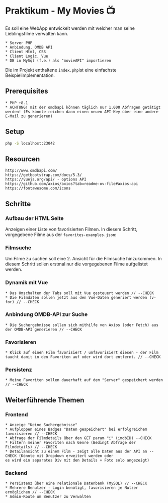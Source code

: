 
# Praktikum - My Movies 📺

Es soll eine WebApp entwickelt werden mit welcher man seine Lieblingsfilme verwalten kann.

	* Server PHP
	* Anbindung, OMDB API
	* Client Html, CSS
	* Client Logic, Vue
    * DB in MySql (f.e.) als "movieAPI" importieren

Die im Projekt enthaltene ```index.php```ist eine einfachste Beispielimplementation.

## Prerequisites

	* PHP +8.1
	* ACHTUNG! mit der omdbapi können täglich nur 1.000 Abfragen getätigt werden! (Es könnte reichen dann einen neuen API-Key über eine andere E-Mail zu generieren)

## Setup

```sh
php -S localhost:23042
```

## Resourcen

	http://www.omdbapi.com/
	https://getbootstrap.com/docs/5.3/
	https://vuejs.org/api/ - options API
	https://github.com/axios/axios?tab=readme-ov-file#axios-api
	https://fontawesome.com/icons


## Schritte

### Aufbau der HTML Seite

Anzeigen einer Liste von favorisierten Filmen. In diesem Schritt, vorgegebene Filme aus der ```favorites-examples.json```:

### Filmsuche

Um Filme zu suchen soll eine 2. Ansicht für die Filmsuche hinzukommen. In diesem Schritt sollen erstmal nur die vorgegebenen Filme aufgelistet werden.

### Dynamik mit Vue

	* Das Umschalten der Tabs soll mit Vue gesteuert werden // --CHECK
	* Die Filmdaten sollen jetzt aus den Vue-Daten generiert werden (v-for) // --CHECK

### Anbindung OMDB-API zur Suche

	* Die Suchergebnisse sollen sich mithilfe von Axios (oder Fetch) aus der OMDB-API generieren // --CHECK

### Favorisieren

	* Klick auf einen Film favorisiert / unfavorisiert diesen - der Film taucht damit in den Favoriten auf oder wird dort entfernt. // --CHECK

### Persistenz

	* Meine Favoriten sollen dauerhaft auf dem "Server" gespeichert werden // --CHECK

## Weiterführende Themen

### Frontend
	* Anzeige "Keine Suchergebnisse"
	* Aufploppen eines Badges "Daten gespeichert" bei erfolgreichem favorisieren // --CHECK
	* Abfrage der Filmdetails über den GET param "i" (imdbID) --CHECK
	* Filtern meiner Favoriten nach Genre (Bedingt Abfrage der Filmdetails) // --CHECK
	* Detailansicht zu einem Film - zeigt alle Daten aus der API an --CHECK (Könnte mit Dropdown erweitert werden oder
	es wird ein separates Div mit den Details + Foto solo angezeigt)

### Backend

	* Persistenz über eine relationale Datenbank (MySQL) // --CHECK
	* Mehrere Benutzer - Login benötigt, favorisieren je Nutzer ermöglichen // --CHECK
	* Admin-Route um Benutzer zu Verwalten
